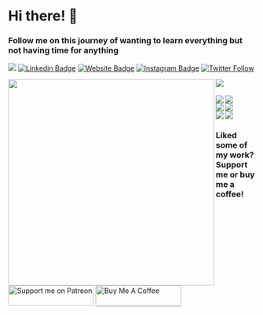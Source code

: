# Hi there! 👋  
### Follow me on this journey of wanting to learn everything but not having time for anything
![](https://komarev.com/ghpvc/?username=andreclerigo&style=flat&color=brightgreen)
[![Linkedin Badge](https://img.shields.io/badge/-LinkedIn-0e76a8?style=flat-square&logo=Linkedin&logoColor=white)](https://www.linkedin.com/in/andr%C3%A9-cl%C3%A9rigo-525598217/)
[![Website Badge](https://img.shields.io/badge/Website-3b5998?style=flat-square&logo=google-chrome&logoColor=white)](https://andreclerigo.github.io)
[![Instagram Badge](https://img.shields.io/badge/-Instagram-e4405f?style=flat-square&logo=Instagram&logoColor=white)](https://www.instagram.com/andreclerigo_/)
[![Twitter Follow](https://img.shields.io/twitter/follow/mrmaster__?label=Follow)](https://twitter.com/mrmaster__)
<br>

<div>
  <img align="left" src="https://github-readme-stats.vercel.app/api?username=andreclerigo&theme=gotham&show_icons=true" width="420"/>
  <img src="https://github-readme-stats.vercel.app/api/top-langs/?username=andreclerigo&theme=gotham&langs_count=6&layout=compact&exclude_repo=mect_2ano"/>
</div>

<br>

<div>
  <a href="https://github.com/andreclerigo/pico-projects">
    <img align="left" src="https://github-readme-stats.vercel.app/api/pin/?username=andreclerigo&repo=pico-projects&theme=react&show_owner=true"/>
  </a>
  <a href="https://github.com/learning-electronics/learning-electronics">
    <img src="https://github-readme-stats.vercel.app/api/pin/?username=learning-electronics&repo=learning-electronics&theme=react&show_owner=true"/>
  </a>
</div>

<div>
  <a href="https://github.com/andreclerigo/leci_2ano">
    <img align="left" src="https://github-readme-stats.vercel.app/api/pin/?username=andreclerigo&repo=leci_2ano&theme=react&show_owner=true"/>
  </a>
  <a href="https://github.com/andreclerigo/leci_3ano">
    <img src="https://github-readme-stats.vercel.app/api/pin/?username=andreclerigo&repo=leci_3ano&theme=react&show_owner=true"/>
  </a>
</div>

<div>
  <a href="https://github.com/andreclerigo/weather_twitterbot">
    <img align="left" align="center" src="https://github-readme-stats.vercel.app/api/pin/?username=andreclerigo&repo=weather_twitterbot&theme=react&show_owner=true"/>
  </a>
  <a href="https://github.com/andreclerigo/cryptochecker">
    <img src="https://github-readme-stats.vercel.app/api/pin/?username=andreclerigo&repo=cryptochecker&theme=react&show_owner=true"/>
  </a>
</div>

### Liked some of my work? Support me or buy me a coffee!
<a href="https://www.patreon.com/andreclerigo" target="_blank"><img src="https://i.imgur.com/4ALn5Gs.png" alt="Support me on Patreon" style="height: 41px !important;width: 174px !important;"></a>
<a href="https://www.buymeacoffee.com/andreclerigo" target="_blank"><img src="https://www.buymeacoffee.com/assets/img/custom_images/orange_img.png" alt="Buy Me A Coffee" style="height: 41px !important;width: 174px !important;box-shadow: 0px 3px 2px 0px rgba(190, 190, 190, 0.5) !important;-webkit-box-shadow: 0px 3px 2px 0px rgba(190, 190, 190, 0.5) !important;" ></a>
